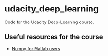 # udacity_deep_learning

Code for the Udacity Deep-Learning course.

## Useful resources for the course

 * [Numpy for Matlab users](https://docs.scipy.org/doc/numpy-dev/user/numpy-for-matlab-users.html)
